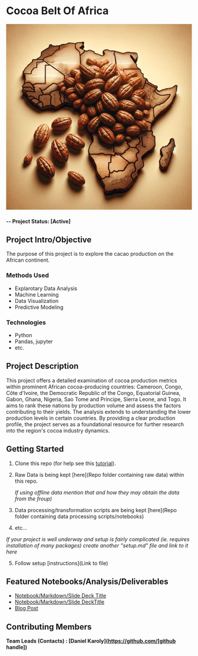 # Cocoa Belt Of Africa

![Cocoa Belt of Africa](/template_project/reports/img/Africa%20cocoa.webp)




#### -- Project Status: [Active]

## Project Intro/Objective
The purpose of this project is to explore the cacao production on the African continent.


### Methods Used
* Explarotary Data Analysis
* Machine Learning
* Data Visualization
* Predictive Modeling


### Technologies
* Python
* Pandas, jupyter
* etc.

## Project Description
This project offers a detailed examination of cocoa production metrics within prominent African cocoa-producing countries: Cameroon, Congo, Côte d'Ivoire, the Democratic Republic of the Congo, Equatorial Guinea, Gabon, Ghana, Nigeria, Sao Tome and Principe, Sierra Leone, and Togo. It aims to rank these nations by production volume and assess the factors contributing to their yields. The analysis extends to understanding the lower production levels in certain countries. By providing a clear production profile, the project serves as a foundational resource for further research into the region's cocoa industry dynamics.

## Getting Started

1. Clone this repo (for help see this [tutorial](https://help.github.com/articles/cloning-a-repository/)).
2. Raw Data is being kept [here](Repo folder containing raw data) within this repo.

    *If using offline data mention that and how they may obtain the data from the froup)*

3. Data processing/transformation scripts are being kept [here](Repo folder containing data processing scripts/notebooks)
4. etc...

*If your project is well underway and setup is fairly complicated (ie. requires installation of many packages)
create another "setup.md" file and link to it here*

5. Follow setup [instructions](Link to file)

## Featured Notebooks/Analysis/Deliverables
* [Notebook/Markdown/Slide Deck Title](link)
* [Notebook/Markdown/Slide DeckTitle](link)
* [Blog Post](link)


## Contributing Members

**Team Leads (Contacts) : [Daniel Karoly](https://github.com/[github handle])**

